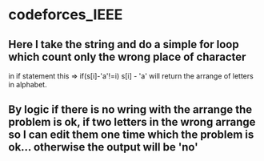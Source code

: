 # codeforces_IEEE

## Here I take the string and do a simple for loop which count only the wrong place of character
in if statement this => if(s[i]-'a'!=i) s[i] - 'a' will return the arrange of letters in alphabet.

## By logic if there is no wring with the arrange the problem is ok, if two letters in the wrong arrange so I can edit them one time which the problem is ok... otherwise the output will be 'no'
